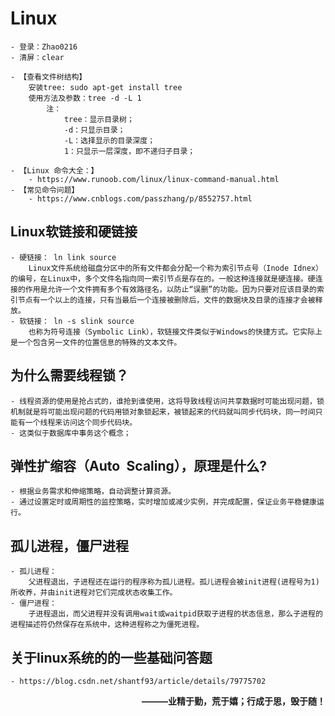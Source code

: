 # Linux
	- 登录：Zhao0216
	- 清屏：clear

	- 【查看文件树结构】
		安装tree: sudo apt-get install tree
		使用方法及参数：tree -d -L 1
			注：
				tree：显示目录树；
				-d：只显示目录；
				-L：选择显示的目录深度；
				1：只显示一层深度，即不递归子目录；

	- 【Linux 命令大全：】
		- https://www.runoob.com/linux/linux-command-manual.html
	- 【常见命令问题】
		- https://www.cnblogs.com/passzhang/p/8552757.html


## Linux软链接和硬链接

	- 硬链接： ln link source
		Linux文件系统给磁盘分区中的所有文件都会分配一个称为索引节点号（Inode Idnex）的编号，在Linux中，多个文件名指向同一索引节点是存在的。一般这种连接就是硬连接。硬连接的作用是允许一个文件拥有多个有效路径名，以防止“误删”的功能。因为只要对应该目录的索引节点有一个以上的连接，只有当最后一个连接被删除后，文件的数据块及目录的连接才会被释放。
	- 软链接： ln -s slink source
		也称为符号连接（Symbolic Link），软链接文件类似于Windows的快捷方式。它实际上是一个包含另一文件的位置信息的特殊的文本文件。



## 为什么需要线程锁？ ##
	- 线程资源的使用是抢占式的，谁抢到谁使用，这将导致线程访问共享数据时可能出现问题，锁机制就是将可能出现问题的代码用锁对象锁起来，被锁起来的代码就叫同步代码块，同一时间只能有一个线程来访问这个同步代码块。
	- 这类似于数据库中事务这个概念；

## 弹性扩缩容（Auto Scaling），原理是什么? ##
	- 根据业务需求和伸缩策略，自动调整计算资源。
	- 通过设置定时或周期性的监控策略，实时增加或减少实例，并完成配置，保证业务平稳健康运行。

## 孤儿进程，僵尸进程 ##
	- 孤儿进程：
		父进程退出，子进程还在运行的程序称为孤儿进程。孤儿进程会被init进程(进程号为1)所收养，并由init进程对它们完成状态收集工作。
	- 僵尸进程：
		子进程退出，而父进程并没有调用wait或waitpid获取子进程的状态信息，那么子进程的进程描述符仍然保存在系统中，这种进程称之为僵死进程。

## 关于linux系统的的一些基础问答题
	- https://blog.csdn.net/shantf93/article/details/79775702

**<p align=right> ———业精于勤，荒于嬉；行成于思，毁于随！ </p>**